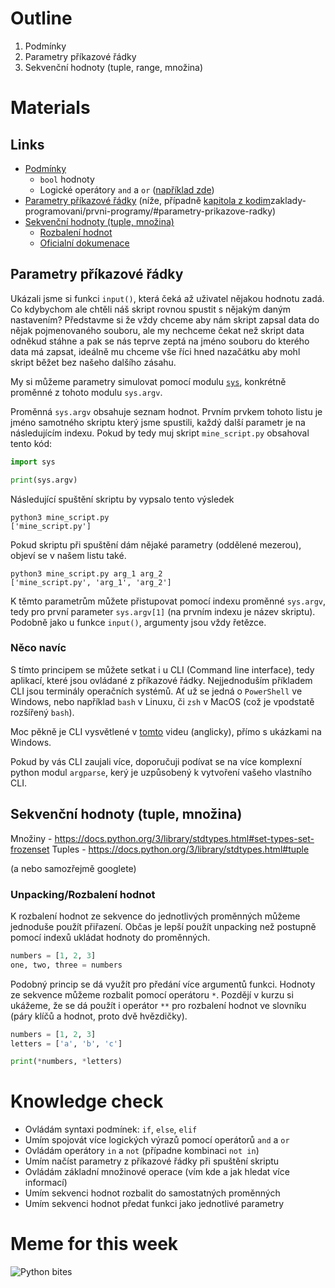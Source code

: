 # Outline

1. Podmínky
2. Parametry příkazové řádky
3. Sekvenční hodnoty (tuple, range, množina)

# Materials

## Links

- [Podmínky](https://kodim.cz/czechitas/uvod-do-progr/prvni-krucky/podminky)
  - `bool` hodnoty
  - Logické operátory `and` a `or` ([například zde](https://naucse.python.cz/lessons/beginners/and-or/))
- [Parametry příkazové řádky](#parametry-příkazové-řádky) (níže, případně [kapitola z kodim](https://kodim.cz/czechitas/python-data/)zaklady-programovani/prvni-programy/#parametry-prikazove-radky)
- [Sekvenční hodnoty (tuple, množina)](#sekvenční-hodnoty-tuple-range-množina)
  - [Rozbalení hodnot](#unpackingrozbalení-hodnot)
  - [Oficialní dokumenace](https://docs.python.org/3/library/stdtypes.html#sequence-types-list-tuple-range)

## Parametry příkazové řádky

Ukázali jsme si funkci `input()`, která čeká až uživatel nějakou hodnotu zadá. Co kdybychom ale chtěli náš skript rovnou spustit s nějakým daným nastavením? Představme si že vždy chceme aby nám skript zapsal data do nějak pojmenovaného souboru, ale my nechceme čekat než skript data odněkud stáhne a pak se nás teprve zeptá na jméno souboru do kterého data má zapsat, ideálně mu chceme vše říci hned nazačátku aby mohl skript běžet bez našeho dalšího zásahu.

My si můžeme parametry simulovat pomocí modulu [`sys`](https://docs.python.org/3/library/sys.html#sys.argv), konkrétně proměnné z tohoto modulu `sys.argv`.

Proměnná `sys.argv` obsahuje seznam hodnot. Prvním prvkem tohoto listu je jméno samotného skriptu který jsme spustili, každý další parametr je na následujícím indexu. Pokud by tedy muj skript `mine_script.py` obsahoval tento kód:

```py
import sys

print(sys.argv)
```

Následující spuštění skriptu by vypsalo tento výsledek

```
python3 mine_script.py
['mine_script.py']
```

Pokud skriptu při spuštění dám nějaké parametry (oddělené mezerou), objeví se v našem listu také.

```
python3 mine_script.py arg_1 arg_2
['mine_script.py', 'arg_1', 'arg_2']
```

K těmto parametrům můžete přistupovat pomocí indexu proměnné `sys.argv`, tedy pro první parameter `sys.argv[1]` (na prvním indexu je název skriptu). Podobně jako u funkce `input()`, argumenty jsou vždy řetězce.

### Něco navíc

S tímto principem se můžete setkat i u CLI (Command line interface), tedy aplikací, které jsou ovládané z příkazové řádky. Nejjednoduším příkladem CLI jsou terminály operačních systémů. Ať už se jedná o `PowerShell` ve Windows, nebo například `bash` v Linuxu, či `zsh` v MacOS (což je vpodstatě rozšířený `bash`).

Moc pěkně je CLI vysvětlené v [tomto](https://youtu.be/mUXVBMhr7Xg) videu (anglicky), přímo s ukázkami na Windows.

Pokud by vás CLI zaujali více, doporučuji podívat se na více komplexní python modul `argparse`, kerý je uzpůsobený k vytvoření vašeho vlastního CLI.

## Sekvenční hodnoty (tuple, množina)

Množiny - https://docs.python.org/3/library/stdtypes.html#set-types-set-frozenset
Tuples - https://docs.python.org/3/library/stdtypes.html#tuple

(a nebo samozřejmě googlete)

### Unpacking/Rozbalení hodnot

K rozbalení hodnot ze sekvence do jednotlivých proměnných můžeme jednoduše použít přiřazení. Občas je lepší použít unpacking než postupně pomocí indexů ukládat hodnoty do proměnných.

```py
numbers = [1, 2, 3]
one, two, three = numbers
```

Podobný princip se dá využít pro předání více argumentů funkci. Hodnoty ze sekvence můžeme rozbalit pomocí operátoru `*`. Pozdějí v kurzu si ukážeme, že se dá použít i operátor `**` pro rozbalení hodnot ve slovníku (páry klíčů a hodnot, proto dvě hvězdičky).

```py
numbers = [1, 2, 3]
letters = ['a', 'b', 'c']

print(*numbers, *letters)
```

# Knowledge check

- Ovládám syntaxi podmínek: `if`, `else`, `elif`
- Umím spojovát více logických výrazů pomocí operátorů `and` a `or`
- Ovládám operátory `in` a `not` (případne kombinaci `not in`)
- Umím načíst parametry z příkazové řádky při spuštění skriptu
- Ovládám základní množinové operace (vím kde a jak hledat více informací)
- Umím sekvenci hodnot rozbalit do samostatných proměnných
- Umím sekvenci hodnot předat funkci jako jednotlivé parametry

# Meme for this week

![Python bites](https://pics.me.me/does-your-python-bite-no-but-it-can-hurt-you-63085382.png)
